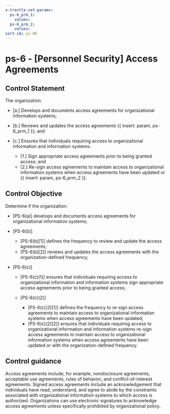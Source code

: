 ```yaml
---
x-trestle-set-params:
  ps-6_prm_1:
    values:
  ps-6_prm_2:
    values:
sort-id: ps-06
---
```


# ps-6 - \[Personnel Security\] Access Agreements

## Control Statement

The organization:

- \[a.\] Develops and documents access agreements for organizational information systems;

- \[b.\] Reviews and updates the access agreements {{ insert: param, ps-6_prm_1 }}; and

- \[c.\] Ensures that individuals requiring access to organizational information and information systems:

  - \[1.\] Sign appropriate access agreements prior to being granted access; and
  - \[2.\] Re-sign access agreements to maintain access to organizational information systems when access agreements have been updated or {{ insert: param, ps-6_prm_2 }}.

## Control Objective

Determine if the organization:

- \[PS-6(a)\] develops and documents access agreements for organizational information systems;

- \[PS-6(b)\]

  - \[PS-6(b)[1]\] defines the frequency to review and update the access agreements;
  - \[PS-6(b)[2]\] reviews and updates the access agreements with the organization-defined frequency;

- \[PS-6(c)\]

  - \[PS-6(c)(1)\] ensures that individuals requiring access to organizational information and information systems sign appropriate access agreements prior to being granted access;
  - \[PS-6(c)(2)\]

    - \[PS-6(c)(2)[1]\] defines the frequency to re-sign access agreements to maintain access to organizational information systems when access agreements have been updated;
    - \[PS-6(c)(2)[2]\] ensures that individuals requiring access to organizational information and information systems re-sign access agreements to maintain access to organizational information systems when access agreements have been updated or with the organization-defined frequency.

## Control guidance

Access agreements include, for example, nondisclosure agreements, acceptable use agreements, rules of behavior, and conflict-of-interest agreements. Signed access agreements include an acknowledgement that individuals have read, understand, and agree to abide by the constraints associated with organizational information systems to which access is authorized. Organizations can use electronic signatures to acknowledge access agreements unless specifically prohibited by organizational policy.
